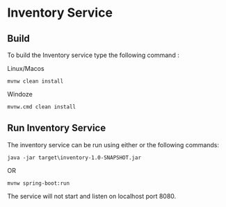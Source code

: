 # Inventory Service

## Build
To build the Inventory service type the following command :

Linux/Macos
```$xslt
mvnw clean install
```

Windoze
```$xslt
mvnw.cmd clean install
```

## Run Inventory Service
The inventory service can be run using either or the following commands:

```
java -jar target\inventory-1.0-SNAPSHOT.jar
```

OR

```
mvnw spring-boot:run
```

The service will not start and listen on localhost port 8080.
